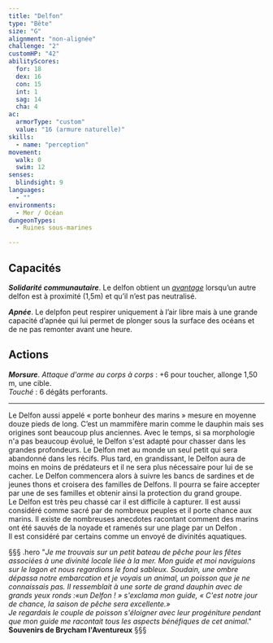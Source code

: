 ```yaml
---
title: "Delfon"
type: "Bête"
size: "G"
alignment: "non-alignée"
challenge: "2"
customHP: "42"
abilityScores:
  for: 18
  dex: 16
  con: 15
  int: 1
  sag: 14
  cha: 4
ac:
  armorType: "custom"
  value: "16 (armure naturelle)"
skills:
  - name: "perception"
movement:
  walk: 0
  swim: 12
senses:
  blindsight: 9
languages:
  - ""
environments:
  - Mer / Océan
dungeonTypes:
  - Ruines sous-marines

---
```

## Capacités
_**Solidarité communautaire**_.  Le delfon obtient un  [_avantage_](/utiliser-les-caracteristiques/#avantage-et-desavantage) lorsqu’un autre delfon est à proximité (1,5m) et qu’il n’est pas neutralisé.

_**Apnée**_. Le delpfon peut respirer uniquement à l’air libre mais à une grande capacité d’apnée qui lui permet de plonger sous la surface des océans et de ne pas remonter avant une heure.  

## Actions
_**Morsure**_. _Attaque d'arme au corps à corps_ : +6 pour toucher, allonge 1,50 m, une cible.  
_Touché_ : 6 dégâts perforants.

---

Le Delfon aussi appelé « porte bonheur des marins » mesure en moyenne douze pieds de long. C’est un mammifère marin comme le dauphin mais ses origines sont beaucoup plus anciennes. Avec le temps, si sa morphologie n'a pas beaucoup évolué, le Delfon s'est adapté pour chasser dans les grandes profondeurs.
Le Delfon met au monde un seul petit qui sera abandonné dans les récifs. Plus tard, en grandissant, le Delfon aura de moins en moins de prédateurs et il ne sera plus nécessaire pour lui de se cacher. Le Delfon commencera alors à suivre les bancs de sardines et de jeunes thons et croisera des familles de Delfons. Il pourra se faire accepter par une de ses familles et obtenir ainsi la protection du grand groupe.  
Le Delfon est très peu chassé car il est difficile à capturer. Il est aussi considéré comme sacré par de nombreux peuples et il porte chance aux marins. Il existe de nombreuses anecdotes racontant comment des marins ont été sauvés de la noyade et ramenés sur une plage par un Delfon .  
Il est considéré par certains comme un envoyé de divinités aquatiques.  

§§§ .hero
"*Je me trouvais sur un petit bateau de pêche pour les fêtes associées à une divinité locale liée à la mer. Mon guide et moi naviguions sur le lagon et nous regardions le fond sableux. Soudain, une ombre dépassa notre embarcation et je voyais un animal, un poisson que je ne connaissais pas. Il ressemblait à une sorte de grand dauphin avec de grands yeux ronds :«un Delfon ! » s'exclama mon guide, « C'est notre jour de chance, la saison de pêche sera excellente.»*  
*Je regardais le couple de poisson s'éloigner avec leur progéniture pendant que mon guide me racontait tous les aspects bénéfiques de cet animal*."    
**Souvenirs de Brycham l'Aventureux**
§§§
